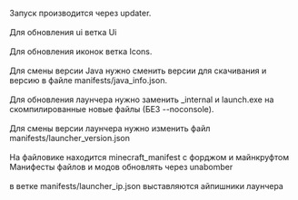 Запуск производится через updater. <br>
<br>
Для обновления ui ветка Ui   <br>
<br>
Для обновления иконок ветка Icons. <br> 
<br>
Для смены версии Java нужно сменить версии для скачивания и версию в файле manifests/java_info.json. <br>
<br>
Для обновления лаунчера нужно заменить _internal и launch.exe на скомпилированные новые файлы (БЕЗ --noconsole). <br>
<br>
Для смены версии лаунчера нужно изменить файл manifests/launcher_version.json <br>
<br>
На файловике находится minecraft_manifest с форджом и майнкруфтом
Манифесты файлов и модов обновлять через unabomber <br>
<br>
в ветке manifests/launcher_ip.json выставляются айпишники лаунчера
